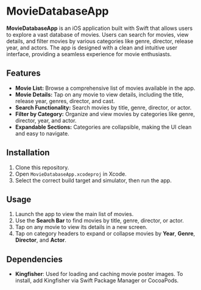# MovieDatabaseApp

**MovieDatabaseApp** is an iOS application built with Swift that allows users to explore a vast database of movies. Users can search for movies, view details, and filter movies by various categories like genre, director, release year, and actors. The app is designed with a clean and intuitive user interface, providing a seamless experience for movie enthusiasts.

## Features

- **Movie List:** Browse a comprehensive list of movies available in the app.
- **Movie Details:** Tap on any movie to view details, including the title, release year, genres, director, and cast.
- **Search Functionality:** Search movies by title, genre, director, or actor.
- **Filter by Category:** Organize and view movies by categories like genre, director, year, and actor.
- **Expandable Sections:** Categories are collapsible, making the UI clean and easy to navigate.

## Installation

1. Clone this repository.
2. Open `MovieDatabaseApp.xcodeproj` in Xcode.
3. Select the correct build target and simulator, then run the app.

## Usage

1. Launch the app to view the main list of movies.
2. Use the **Search Bar** to find movies by title, genre, director, or actor.
3. Tap on any movie to view its details in a new screen.
4. Tap on category headers to expand or collapse movies by **Year**, **Genre**, **Director**, and **Actor**.

## Dependencies

- **Kingfisher**: Used for loading and caching movie poster images. To install, add Kingfisher via Swift Package Manager or CocoaPods.
